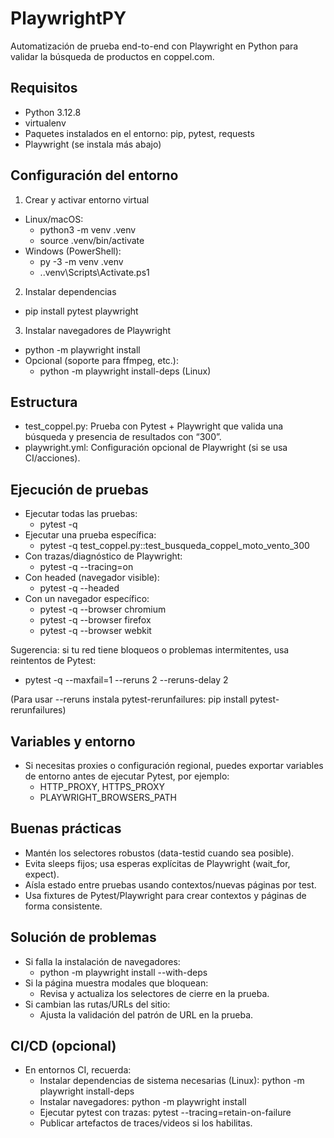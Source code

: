 # PlaywrightPY

Automatización de prueba end-to-end con Playwright en Python para validar la búsqueda de productos en coppel.com.

## Requisitos

- Python 3.12.8
- virtualenv
- Paquetes instalados en el entorno: pip, pytest, requests
- Playwright (se instala más abajo)

## Configuración del entorno

1) Crear y activar entorno virtual
- Linux/macOS:
  - python3 -m venv .venv
  - source .venv/bin/activate
- Windows (PowerShell):
  - py -3 -m venv .venv
  - .\.venv\Scripts\Activate.ps1

2) Instalar dependencias
- pip install pytest playwright

3) Instalar navegadores de Playwright
- python -m playwright install
- Opcional (soporte para ffmpeg, etc.):
  - python -m playwright install-deps  (Linux)

## Estructura

- test_coppel.py: Prueba con Pytest + Playwright que valida una búsqueda y presencia de resultados con “300”.
- playwright.yml: Configuración opcional de Playwright (si se usa CI/acciones).

## Ejecución de pruebas

- Ejecutar todas las pruebas:
  - pytest -q
- Ejecutar una prueba específica:
  - pytest -q test_coppel.py::test_busqueda_coppel_moto_vento_300
- Con trazas/diagnóstico de Playwright:
  - pytest -q --tracing=on
- Con headed (navegador visible):
  - pytest -q --headed
- Con un navegador específico:
  - pytest -q --browser chromium
  - pytest -q --browser firefox
  - pytest -q --browser webkit

Sugerencia: si tu red tiene bloqueos o problemas intermitentes, usa reintentos de Pytest:
- pytest -q --maxfail=1 --reruns 2 --reruns-delay 2

(Para usar --reruns instala pytest-rerunfailures: pip install pytest-rerunfailures)

## Variables y entorno

- Si necesitas proxies o configuración regional, puedes exportar variables de entorno antes de ejecutar Pytest, por ejemplo:
  - HTTP_PROXY, HTTPS_PROXY
  - PLAYWRIGHT_BROWSERS_PATH

## Buenas prácticas

- Mantén los selectores robustos (data-testid cuando sea posible).
- Evita sleeps fijos; usa esperas explícitas de Playwright (wait_for, expect).
- Aísla estado entre pruebas usando contextos/nuevas páginas por test.
- Usa fixtures de Pytest/Playwright para crear contextos y páginas de forma consistente.

## Solución de problemas

- Si falla la instalación de navegadores:
  - python -m playwright install --with-deps
- Si la página muestra modales que bloquean:
  - Revisa y actualiza los selectores de cierre en la prueba.
- Si cambian las rutas/URLs del sitio:
  - Ajusta la validación del patrón de URL en la prueba.

## CI/CD (opcional)

- En entornos CI, recuerda:
  - Instalar dependencias de sistema necesarias (Linux): python -m playwright install-deps
  - Instalar navegadores: python -m playwright install
  - Ejecutar pytest con trazas: pytest --tracing=retain-on-failure
  - Publicar artefactos de traces/videos si los habilitas.
